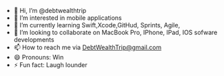 - 👋 Hi, I’m @debtwealthtrip
- 👀 I’m interested in mobile applications
- 🌱 I’m currently learning  Swift,Xcode,GitHud, Sprints, Agile,
- 💞️ I’m looking to collaborate on MacBook Pro, IPhone, IPad, IOS sofware developments
- 📫 How to reach me via DebtWealthTrip@gmail.com
- 😄 Pronouns: Win
- ⚡ Fun fact: Laugh lounder 

<!---
debtwealthtrip/debtwealthtrip is a ✨ special ✨ repository because its `README.md` (this file) appears on your GitHub profile.
You can click the Preview link to take a look at your changes.
--->
